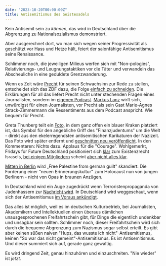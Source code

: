 ```yaml
---
date: "2023-10-20T00:00:00Z"
title: Antisemitismus des Geistesadels
---
```


Kein Antisemit sein zu _können_, das wird in Deutschland über die Abgrenzung zu Nationalsozialismus demonstriert.

Aber ausgerechnet dort, wo man sich wegen seiner Progressivität als geschützt vor Hass und Hetze hält, feiert der salonfähige Antisemitismus seine Renaissance.

Schlimmer noch, die jeweiligen Milieus werfen sich mit "Non-pologies", Relativierungs- und Leugnungstaktiken vor die Täter und verwandeln das Abscheuliche in eine geduldete Grenzwanderung. 

Wenn es Zeit wäre [Precht](https://www.faz.net/aktuell/feuilleton/medien/precht-und-lanz-entschuldigen-sich-und-machen-alles-noch-schlimmer-19255413.html) für seinen Schwachsinn zur Rede zu stellen, entscheidet sich das ZDF dazu, die Folge [einfach zu schneiden](https://www.t-online.de/unterhaltung/tv/id_100260060/precht-und-lanz-aussage-aus-podcast-geschnitten.html). Die Erklärungen für all das liefert Precht nicht unter stechenden Fragen eines Journalisten, sondern im [eigenen Podcast](https://www.rnd.de/medien/podcast-lanz-und-precht-precht-entschuldigt-sich-fuer-falschaussage-ueber-juden-33QYBRWTANJ5PKBTLG4AQL6RMU.html). [Markus Lanz](https://www.zdf.de/gesellschaft/markus-lanz/markus-lanz-vom-19-oktober-2023-100.html) wirft sich, unwürdigst für einen Journalisten, vor Precht als sein Gast Marie-Agnes Strack-Zimmermann die Ressentiments aus dem Podcast anspricht. Wie bequem für Precht.

Greta Thunberg teilt ein [Foto](https://www.juedische-allgemeine.de/politik/erneut-israelfeindliche-ausfaelle-von-greta-thunberg/), in dem ganz offen ein blauer Kraken platziert ist, das Symbol für den angebliche Griff des "Finanzjudentums" um die Welt - direkt aus den ekelerregendsten antisemitischen Karikaturen der Nazizeit. Das Foto wird später entfernt und [geschnitten neu veröffentlicht](https://www.instagram.com/p/CynzkCFM0yX/). In den Kommentaren: Nichts dazu. Applaus für die "Courage".
Wohlgemerkt, Fridays for Future Deutschland positioniert sich [klar](https://twitter.com/FridayForFuture/status/1715365738091893128) zum Existenzrecht Israsels, [bei einigen Mitgliedern](https://www.fr.de/panorama/israel-krieg-pogromstimmung-instagram-hamas-deutschland-elisa-bas-fridays-for-future-demos-palaestina-92582686.html) scheint [aber nicht alles klar](https://www.welt.de/politik/deutschland/article246723312/Anti-Israel-Positionen-Wer-hinter-den-antisemitischen-Beitraegen-von-Fridays-for-Future-steckt.html).

[Mitten in Berlin](https://www.berliner-zeitung.de/open-mind/nahost-konflikt-wie-deutsche-schuld-auf-palaestinenser-demos-kam-von-der-documenta-nach-berlin-li.2150731) wird „Free Palestine from german guilt" skandiert. Die Forderung einer "neuen Erinnerungskultur" zum Holocaust nun von jungen Berlinern - nicht von Opas in braunen Anzügen.

In Deutschland wird ein Auge zugedrückt wenn Terroristenpropaganda von Judenhassern zur [Nachricht wird](https://www.welt.de/debatte/kommentare/article248081430/Gaza-Krankenhaus-News-Wie-Medien-Terrorpropaganda-zu-Fakten-machten.html). In Deutschland wird weggeschaut, wenn sich der Antisemitismus [im Voraus ankündigt](https://www.tagesschau.de/kultur/documenta-expertengremium-antisemitismus-101.html). 

Das alles ist möglich, weil es im deutschen Kulturbetrieb, bei Journalisten, Akademikern und Intellektuellen einen überaus dämlichen unausgesprochenen Freifahrtschein gibt, für Dinge die eigentlich undenkbar und unsagbar sein sollten. Schlimmer noch, dieser Freifahrtschein wird sich durch die bequeme Abgrenzung zum Nazismus sogar selbst erteilt.
Es gibt aber keinen süßen naiven "Hups, das wusste ich nicht"-Antisemitismus, keinen "So war das nicht gemeint"-Antisemitismus. Es ist Antisemitismus. Und dieser summiert sich auf, gerade ganz gewaltig.

Es wird dringend Zeit, genau hinzuhören und einzuschreiten. "Nie wieder" ist _jetzt_. 